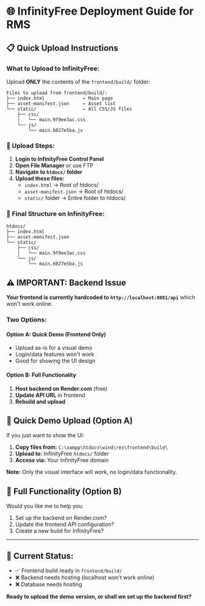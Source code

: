# 🌐 InfinityFree Deployment Guide for RMS

## 📋 **Quick Upload Instructions**

### **What to Upload to InfinityFree:**

Upload **ONLY** the contents of the `frontend/build/` folder:

```
Files to upload from frontend/build/:
├── index.html              ← Main page
├── asset-manifest.json     ← Asset list
└── static/                 ← All CSS/JS files
    ├── css/
    │   └── main.9f9ee3ac.css
    └── js/
        └── main.6027e5ba.js
```

### **🔧 Upload Steps:**

1. **Login to InfinityFree Control Panel**
2. **Open File Manager** or use FTP
3. **Navigate to `htdocs/` folder**
4. **Upload these files:**
   - `index.html` → Root of htdocs/
   - `asset-manifest.json` → Root of htdocs/
   - `static/` folder → Entire folder to htdocs/

### **📁 Final Structure on InfinityFree:**
```
htdocs/
├── index.html
├── asset-manifest.json
└── static/
    ├── css/
    │   └── main.9f9ee3ac.css
    └── js/
        └── main.6027e5ba.js
```

## ⚠️ **IMPORTANT: Backend Issue**

**Your frontend is currently hardcoded to `http://localhost:8081/api`** which won't work online.

### **Two Options:**

#### **Option A: Quick Demo (Frontend Only)**
- Upload as-is for a visual demo
- Login/data features won't work
- Good for showing the UI design

#### **Option B: Full Functionality**
1. **Host backend on Render.com** (free)
2. **Update API URL** in frontend
3. **Rebuild and upload**

## 🎯 **Quick Demo Upload (Option A)**

If you just want to show the UI:

1. **Copy files from:** `C:\xampp\htdocs\wind\res\frontend\build\`
2. **Upload to:** InfinityFree `htdocs/` folder
3. **Access via:** Your InfinityFree domain

**Note:** Only the visual interface will work, no login/data functionality.

## 🚀 **Full Functionality (Option B)**

Would you like me to help you:
1. Set up the backend on Render.com?
2. Update the frontend API configuration?
3. Create a new build for InfinityFree?

---

## 📍 **Current Status:**
- ✅ Frontend build ready in `frontend/build/`
- ❌ Backend needs hosting (localhost won't work online)
- ❌ Database needs hosting

**Ready to upload the demo version, or shall we set up the backend first?**